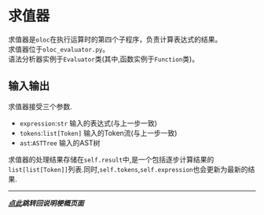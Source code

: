 # 求值器

求值器是`oloc`在执行运算时的第四个子程序，负责计算表达式的结果。  
求值器位于`oloc_evaluator.py`。  
语法分析器实例于`Evaluator`类(其中,函数实例于`Function`类)。  

## 输入输出  

求值器接受三个参数.  

- `expression`:`str` 输入的表达式(与上一步一致)  
- `tokens`:`list[Token]` 输入的Token流(与上一步一致)  
- `ast`:`ASTTree` 输入的AST树  

求值器的处理结果存储在`self.result`中,是一个包括逐步计算结果的`list[list[Token]]`列表.同时,`self.tokens`,`self.expression`也会更新为最新的结果.    

---
***[点此](../项目说明梗概.md)跳转回说明梗概页面***  